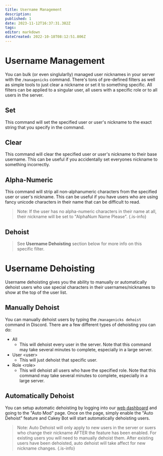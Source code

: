 ```yaml
---
title: Username Management
description: 
published: 1
date: 2023-11-12T16:37:31.382Z
tags: 
editor: markdown
dateCreated: 2022-10-18T08:12:51.806Z
---
```


# Username Management
You can bulk (or even singlularlly) managed user nicknames in your server with the `/managenicks` command. There's tons of pre-defined filters as well as simple tools to just clear a nickname or set it to something specific. All filters can be applied to a singular user, all users with a specific role or to all users in the server.

## Set
This command will set the specified user or user's nickname to the exact string that you specify in the command.

## Clear
This command will clear the specified user or user's nickname to their base username. This can be useful if you accidentally set everyones nickname to something incorrectly.

## Alpha-Numeric
This command will strip all non-alphanumeric characters from the specified user or user's nickname. This can be useful if you have users who are using fancy unicode characters in their name that can be difficult to read. 
> Note: If the user has no alpha-numeric characters in their name at all, their nickname will be set to "AlphaNum Name Please".
{.is-info}

## Dehoist
> See **Username Dehoisting** section below for more info on this specific filter.

# Username Dehoisting

Username dehoisting gives you the ability to manually or automatically dehoist users who use special characters in their usernames/nicknames to show at the top of the user list.

## Manually Dehoist

You can manually dehoist users by typing the `/managenicks dehoist` command in Discord. There are a few different types of dehoisting you can do:

* All
  * This will dehoist every user in the server. Note that this command may take several minutes to complete, especially in a large server.
* User \<user>
  * This will just dehoist that specific user.
* Role \<role>
  * This will dehoist all users who have the specified role. Note that this command may take several minutes to complete, especially in a large server.

## Automatically Dehoist

You can setup automatic dehoisting by logging into our [web dashboard](https://cakey.bot/dashboard/public) and going to the "Auto Mod" page. Once on the page, simply enable the "Auto Dehoist" feature and Cakey Bot will start automatically dehoisting users.

> Note: Auto Dehoist will only apply to new users in the server or suers who change their nickname AFTER the feature has been enabled. For existing users you will need to manually dehoist them. After existing users have been dehoisted, auto dehoist will take affect for new nickname changes.
{.is-info}